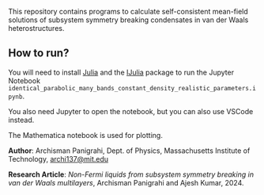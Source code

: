 This repository contains programs to calculate self-consistent mean-field solutions of subsystem symmetry breaking condensates in van der Waals heterostructures.

How to run?
---

You will need to install [Julia](https://julialang.org/) and the [IJulia](https://juliapackages.com/p/ijulia) package to run the Jupyter Notebook `identical_parabolic_many_bands_constant_density_realistic_parameters.ipynb`.

You also need Jupyter to open the notebook, but you can also use VSCode instead.

The Mathematica notebook is used for plotting.

**Author**: Archisman Panigrahi, Dept. of Physics, Massachusetts Institute of Technology, archi137@mit.edu

**Research Article**: *Non-Fermi liquids from subsystem symmetry breaking in van der Waals multilayers*, Archisman Panigrahi and Ajesh Kumar, 2024.